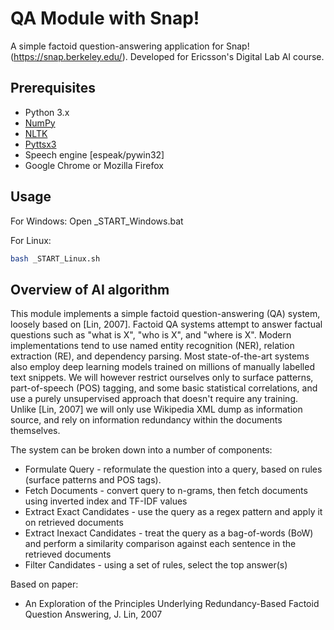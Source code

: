 # QA Module with Snap!

A simple factoid question-answering application for Snap!(https://snap.berkeley.edu/).
Developed for Ericsson's Digital Lab AI course.

## Prerequisites

- Python 3.x
- [NumPy](http://www.numpy.org/)
- [NLTK](https://www.nltk.org/)
- [Pyttsx3](https://github.com/nateshmbhat/pyttsx3)
- Speech engine [espeak/pywin32]
- Google Chrome or Mozilla Firefox

## Usage

For Windows:
Open _START_Windows.bat

For Linux: 
```bash
bash _START_Linux.sh
```

## Overview of AI algorithm

This module implements a simple factoid question-answering (QA) system, loosely
based on [Lin, 2007]. Factoid QA systems attempt to answer factual questions
such as "what is X", "who is X", and "where is X". Modern implementations tend
to use named entity recognition (NER), relation extraction (RE), and dependency
parsing. Most state-of-the-art systems also employ deep learning models trained
on millions of manually labelled text snippets. We will however restrict
ourselves only to surface patterns, part-of-speech (POS) tagging, and some basic
statistical correlations, and use a purely unsupervised approach that doesn't
require any training. Unlike [Lin, 2007] we will only use Wikipedia XML dump as
information source, and rely on information redundancy within the documents
themselves.

The system can be broken down into a number of components:

* Formulate Query - reformulate the question into a query, based on rules
  (surface patterns and POS tags).
* Fetch Documents - convert query to n-grams, then fetch documents using
  inverted index and TF-IDF values
* Extract Exact Candidates - use the query as a regex pattern and apply it on
  retrieved documents
* Extract Inexact Candidates - treat the query as a bag-of-words (BoW) and
  perform a similarity comparison against each sentence in the retrieved
  documents
* Filter Candidates - using a set of rules, select the top answer(s)



Based on paper:

* An Exploration of the Principles Underlying Redundancy-Based Factoid Question Answering, J. Lin, 2007
